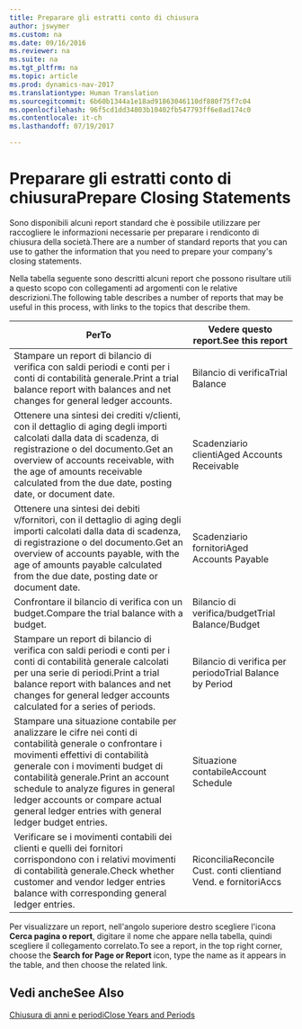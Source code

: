 ```yaml
---
title: Preparare gli estratti conto di chiusura
author: jswymer
ms.custom: na
ms.date: 09/16/2016
ms.reviewer: na
ms.suite: na
ms.tgt_pltfrm: na
ms.topic: article
ms.prod: dynamics-nav-2017
ms.translationtype: Human Translation
ms.sourcegitcommit: 6b60b1344a1e18ad91863046110df880f75f7c04
ms.openlocfilehash: 96f5cd1dd34803b10402fb547793ff6e8ad174c0
ms.contentlocale: it-ch
ms.lasthandoff: 07/19/2017

---
```

# <a name="prepare-closing-statements"></a><span data-ttu-id="c21cb-102">Preparare gli estratti conto di chiusura</span><span class="sxs-lookup"><span data-stu-id="c21cb-102">Prepare Closing Statements</span></span>
<span data-ttu-id="c21cb-103">Sono disponibili alcuni report standard che è possibile utilizzare per raccogliere le informazioni necessarie per preparare i rendiconto di chiusura della società.</span><span class="sxs-lookup"><span data-stu-id="c21cb-103">There are a number of standard reports that you can use to gather the information that you need to prepare your company's closing statements.</span></span>

<span data-ttu-id="c21cb-104">Nella tabella seguente sono descritti alcuni report che possono risultare utili a questo scopo con collegamenti ad argomenti con le relative descrizioni.</span><span class="sxs-lookup"><span data-stu-id="c21cb-104">The following table describes a number of reports that may be useful in this process, with links to the topics that describe them.</span></span>

|<span data-ttu-id="c21cb-105">Per</span><span class="sxs-lookup"><span data-stu-id="c21cb-105">To</span></span>     |<span data-ttu-id="c21cb-106">Vedere questo report.</span><span class="sxs-lookup"><span data-stu-id="c21cb-106">See this report</span></span>                  |
|-------|---------------------------------|
|<span data-ttu-id="c21cb-107">Stampare un report di bilancio di verifica con saldi periodi e conti per i conti di contabilità generale.</span><span class="sxs-lookup"><span data-stu-id="c21cb-107">Print a trial balance report with balances and net changes for general ledger accounts.</span></span>|<span data-ttu-id="c21cb-108">Bilancio di verifica</span><span class="sxs-lookup"><span data-stu-id="c21cb-108">Trial Balance</span></span>|
|<span data-ttu-id="c21cb-109">Ottenere una sintesi dei crediti v/clienti, con il dettaglio di aging degli importi calcolati dalla data di scadenza, di registrazione o del documento.</span><span class="sxs-lookup"><span data-stu-id="c21cb-109">Get an overview of accounts receivable, with the age of amounts receivable calculated from the due date, posting date, or document date.</span></span>|<span data-ttu-id="c21cb-110">Scadenziario clienti</span><span class="sxs-lookup"><span data-stu-id="c21cb-110">Aged Accounts Receivable</span></span>|
|<span data-ttu-id="c21cb-111">Ottenere una sintesi dei debiti v/fornitori, con il dettaglio di aging degli importi calcolati dalla data di scadenza, di registrazione o del documento.</span><span class="sxs-lookup"><span data-stu-id="c21cb-111">Get an overview of accounts payable, with the age of amounts payable calculated from the due date, posting date or document date.</span></span>|<span data-ttu-id="c21cb-112">Scadenziario fornitori</span><span class="sxs-lookup"><span data-stu-id="c21cb-112">Aged Accounts Payable</span></span>|
|<span data-ttu-id="c21cb-113">Confrontare il bilancio di verifica con un budget.</span><span class="sxs-lookup"><span data-stu-id="c21cb-113">Compare the trial balance with a budget.</span></span>|<span data-ttu-id="c21cb-114">Bilancio di verifica/budget</span><span class="sxs-lookup"><span data-stu-id="c21cb-114">Trial Balance/Budget</span></span>|
|<span data-ttu-id="c21cb-115">Stampare un report di bilancio di verifica con saldi periodi e conti per i conti di contabilità generale calcolati per una serie di periodi.</span><span class="sxs-lookup"><span data-stu-id="c21cb-115">Print a trial balance report with balances and net changes for general ledger accounts calculated for a series of periods.</span></span>|<span data-ttu-id="c21cb-116">Bilancio di verifica per periodo</span><span class="sxs-lookup"><span data-stu-id="c21cb-116">Trial Balance by Period</span></span>|
|<span data-ttu-id="c21cb-117">Stampare una situazione contabile per analizzare le cifre nei conti di contabilità generale o confrontare i movimenti effettivi di contabilità generale con i movimenti budget di contabilità generale.</span><span class="sxs-lookup"><span data-stu-id="c21cb-117">Print an account schedule to analyze figures in general ledger accounts or compare actual general ledger entries with general ledger budget entries.</span></span>|<span data-ttu-id="c21cb-118">Situazione contabile</span><span class="sxs-lookup"><span data-stu-id="c21cb-118">Account Schedule</span></span>|
|<span data-ttu-id="c21cb-119">Verificare se i movimenti contabili dei clienti e quelli dei fornitori corrispondono con i relativi movimenti di contabilità generale.</span><span class="sxs-lookup"><span data-stu-id="c21cb-119">Check whether customer and vendor ledger entries balance with corresponding general ledger entries.</span></span>|<span data-ttu-id="c21cb-120">Riconcilia</span><span class="sxs-lookup"><span data-stu-id="c21cb-120">Reconcile Cust.</span></span> <span data-ttu-id="c21cb-121">conti clienti</span><span class="sxs-lookup"><span data-stu-id="c21cb-121">and Vend.</span></span> <span data-ttu-id="c21cb-122">e fornitori</span><span class="sxs-lookup"><span data-stu-id="c21cb-122">Accs</span></span>|

<span data-ttu-id="c21cb-123">Per visualizzare un report, nell'angolo superiore destro scegliere l'icona **Cerca pagina o report**, digitare il nome che appare nella tabella, quindi scegliere il collegamento correlato.</span><span class="sxs-lookup"><span data-stu-id="c21cb-123">To see a report, in the top right corner, choose the **Search for Page or Report** icon, type the name as it appears in the table, and then choose the related link.</span></span>

## <a name="see-also"></a><span data-ttu-id="c21cb-124">Vedi anche</span><span class="sxs-lookup"><span data-stu-id="c21cb-124">See Also</span></span>
[<span data-ttu-id="c21cb-125">Chiusura di anni e periodi</span><span class="sxs-lookup"><span data-stu-id="c21cb-125">Close Years and Periods</span></span>](year-close-years-periods.md)

